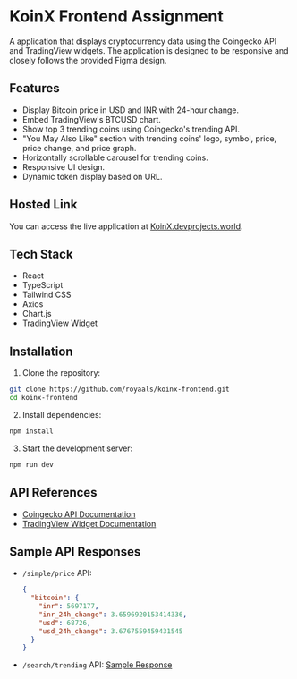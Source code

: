 # KoinX Frontend Assignment

A application that displays cryptocurrency data using the Coingecko API and TradingView widgets. The application is designed to be responsive and closely follows the provided Figma design.

## Features

- Display Bitcoin price in USD and INR with 24-hour change.
- Embed TradingView's BTCUSD chart.
- Show top 3 trending coins using Coingecko's trending API.
- "You May Also Like" section with trending coins' logo, symbol, price, price change, and price graph.
- Horizontally scrollable carousel for trending coins.
- Responsive UI design.
- Dynamic token display based on URL.

## Hosted Link

You can access the live application at [KoinX.devprojects.world](https://koinx.devprojects.world).

## Tech Stack

- React
- TypeScript
- Tailwind CSS
- Axios
- Chart.js
- TradingView Widget

## Installation

1. Clone the repository:

```bash
git clone https://github.com/royaals/koinx-frontend.git
cd koinx-frontend
```

2. Install dependencies:

```bash
npm install
```

3. Start the development server:

```bash
npm run dev
```

## API References

- [Coingecko API Documentation](https://www.coingecko.com/api/documentation)
- [TradingView Widget Documentation](https://www.tradingview.com/widget-docs/widgets/charts/advanced-chart/)

## Sample API Responses

- `/simple/price` API:

  ```json
  {
    "bitcoin": {
      "inr": 5697177,
      "inr_24h_change": 3.6596920153414336,
      "usd": 68726,
      "usd_24h_change": 3.6767559459431545
    }
  }
  ```

- `/search/trending` API: [Sample Response](https://www.notion.so/Sample-API-Response-search-trending-e85623b447e94deb9da67d3b112b8761?pvs=21)
